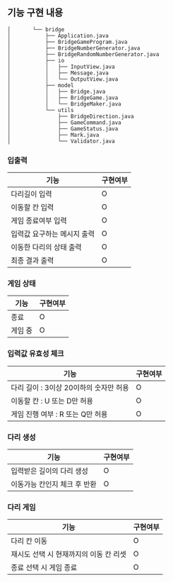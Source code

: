 ## 기능 구현 내용

    │       └── bridge
    │           ├── Application.java
    │           ├── BridgeGameProgram.java
    │           ├── BridgeNumberGenerator.java
    │           ├── BridgeRandomNumberGenerator.java
    │           ├── io
    │           │   ├── InputView.java
    │           │   ├── Message.java
    │           │   └── OutputView.java
    │           ├── model
    │           │   ├── Bridge.java
    │           │   ├── BridgeGame.java
    │           │   └── BridgeMaker.java
    │           └── utils
    │               ├── BridgeDirection.java
    │               ├── GameCommand.java
    │               ├── GameStatus.java
    │               ├── Mark.java
    │               └── Validator.java


### 입출력
| 기능              | 구현여부 |
|-----------------|------|
| 다리길이 입력         | O    |
| 이동할 칸 입력        | O    |
| 게임 종료여부 입력      | O    |
| 입력값 요구하는 메시지 출력 | O    |
| 이동한 다리의 상태 출력   | O    |
| 최종 결과 출력        | O    |

### 게임 상태
| 기능   | 구현여부 |
|------|------|
| 종료   | O    |
| 게임 중 | O    |

### 입력값 유효성 체크
| 기능                       | 구현여부 |
|--------------------------|------|
| 다리 길이 : 3이상 20이하의 숫자만 허용 | O    |
| 이동할 칸 : U 또는 D만 허용       | O    |
| 게임 진행 여부 : R 또는 Q만 허용    | O    |

### 다리 생성
| 기능               | 구현여부 |
|------------------|------|
| 입력받은 길이의 다리 생성   | O    |
| 이동가능 칸인지 체크 후 반환 | O    |

### 다리 게임
| 기능                     | 구현여부 |
|------------------------|------|
| 다리 칸 이동                | O    |
| 재시도 선택 시 현재까지의 이동 칸 리셋 | O    |
| 종료 선택 시 게임 종료          | O    |